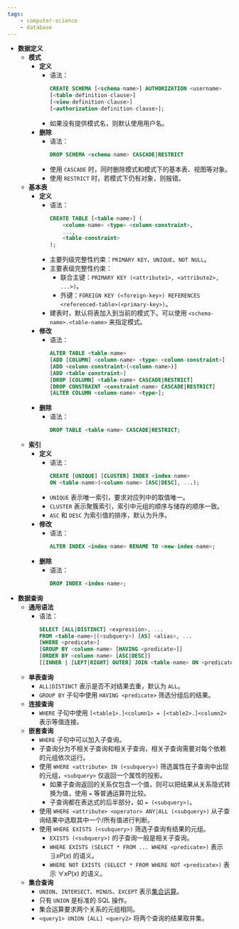 ```yaml
---
tags:
	- computer-science
	- database
---
```

- **数据定义**
	- **模式**
		- **定义**
			- 语法：
			  ```sql
			  CREATE SCHEMA [<schema-name>] AUTHORIZATION <username>
			  [<table-definition-clause>]
			  [<view-definition-clause>]
			  [<authorization-definition-clause>];
			  ```
			- 如果没有提供模式名，则默认使用用户名。
		- **删除**
			- 语法：
			  ```sql
			  DROP SCHEMA <schema-name> CASCADE|RESTRICT
			  ```
			- 使用 `CASCADE` 时，同时删除模式和模式下的基本表、视图等对象。
			- 使用 `RESTRICT` 时，若模式下仍有对象，则报错。
	- **基本表**
		- **定义**
			- 语法：
			  ```sql
			  CREATE TABLE [<table-name>] (
			      <column-name> <type> <column-constraint>,
			      ...,
			      <table-constraint>
			  );
			  ```
			- 主要列级完整性约束：`PRIMARY KEY`、`UNIQUE`、`NOT NULL`。
			- 主要表级完整性约束：
				- 联合主键：`PRIMARY KEY (<attribute1>, <attribute2>, ...>)`。
				- 外键：`FOREIGN KEY (<foreign-key>) REFERENCES <referenced-table>(<primary-key>)`。
			- 建表时，默认将表加入到当前的模式下。可以使用 `<schema-name>.<table-name>` 来指定模式。
		- **修改**
			- 语法：
			  ```sql
			  ALTER TABLE <table-name>
			  [ADD [COLUMN] <column-name> <type> <column-constraint>]
			  [ADD <column-constraint>(<column-name>)]
			  [ADD <table-constraint>]
			  [DROP [COLUMN] <table-name> CASCADE|RESTRICT]
			  [DROP CONSTRAINT <constraint-name> CASCADE|RESTRICT]
			  [ALTER COLUMN <column-name> <type>];
			  ```
		- **删除**
			- 语法：
			  ```sql
			  DROP TABLE <table-name> CASCADE|RESTRICT;
			  ```
	- **索引**
		- **定义**
			- 语法：
			  ```sql
			  CREATE [UNIQUE] [CLUSTER] INDEX <index-name>
			  ON <table-name>(<column-name> [ASC|DESC], ...);
			  ```
			- `UNIQUE` 表示唯一索引，要求对应列中的取值唯一。
			- `CLUSTER` 表示聚簇索引，索引中元组的顺序与储存的顺序一致。
			- `ASC` 和 `DESC` 为索引值的排序，默认为升序。
		- **修改**
			- 语法：
			  ```sql
			  ALTER INDEX <index-name> RENAME TO <new-index-name>;
			  ```
		- **删除**
			- 语法：
			  ```sql
			  DROP INDEX <index-name>;
			  ```
- **数据查询**
	- **通用语法**
		- 语法：
		  ```sql
		  SELECT [ALL|DISTINCT] <expression>, ...
		  FROM <table-name>|(<subquery>) [AS] <alias>, ...
		  [WHERE <predicate>]
		  [GROUP BY <column-name> [HAVING <predicate>]]
		  [ORDER BY <column-name> [ASC|DESC]]
		  [[INNER | [LEFT|RIGHT] OUTER] JOIN <table-name> ON <predicate>];
		  ```
	- **单表查询**
		- `ALL|DISTINCT` 表示是否不对结果去重，默认为 `ALL`。
		- `GROUP BY` 子句中使用 `HAVING <predicate>` 筛选分组后的结果。
	- **连接查询**
		- `WHERE` 子句中使用 `[<table1>.]<column1> = [<table2>.]<column2>` 表示等值连接。
	- **嵌套查询**
		- `WHERE` 子句中可以加入子查询。
		- 子查询分为不相关子查询和相关子查询，相关子查询需要对每个依赖的元组依次运行。
		- 使用 `WHERE <attribute> IN (<subquery>)` 筛选属性在子查询中出现的元组，`<subquery>` 仅返回一个属性的投影。
			- 如果子查询返回的关系仅包含一个值，则可以把结果从关系隐式转换为值，使用 `=` 等普通运算符比较。
			- 子查询都在表达式的后半部分，如 `= (<subquery>)`。
		- 使用 `WHERE <attribute> <operator> ANY|ALL (<subquery>)` 从子查询结果中选取其中一个/所有值进行判断。
		- 使用 `WHERE EXISTS (<subquery>)` 筛选子查询有结果的元组。
			- `EXISTS (<subquery>)` 的子查询一般是相关子查询。
			- `WHERE EXISTS (SELECT * FROM ... WHERE <predicate>)` 表示 $\exists x P(x)$ 的语义。
			- `WHERE NOT EXISTS (SELECT * FROM WHERE NOT <predicate>)` 表示 $\forall x P(x)$ 的语义。
	- **集合查询**
		- `UNION`、`INTERSECT`、`MINUS`、`EXCEPT` 表示[集合运算](/pages/mathematics/discrete-mathematics/set.md#qtjafh)。
		- 只有 `UNION` 是标准的 SQL 操作。
		- 集合运算要求两个关系的元组相同。
		- `<query1> UNION [ALL] <query2>` 将两个查询的结果取并集。